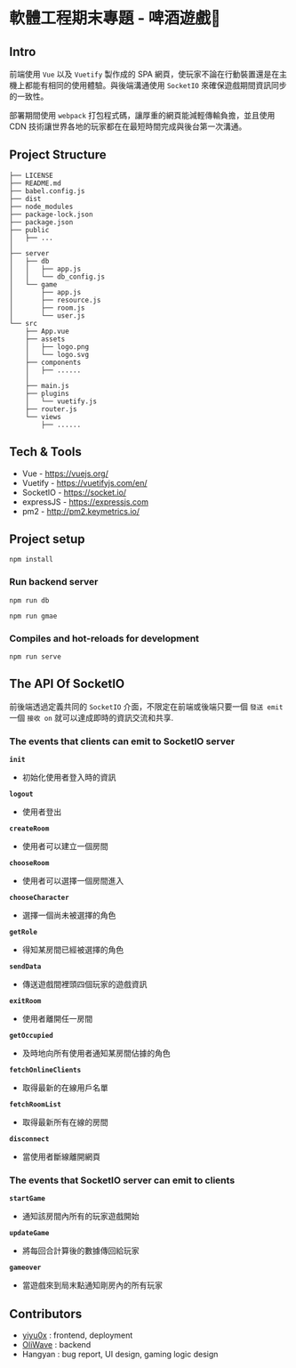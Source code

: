# 軟體工程期末專題 - 啤酒遊戲🍺



## Intro

前端使用 `Vue` 以及 `Vuetify` 製作成的 SPA 網頁，使玩家不論在行動裝置還是在主機上都能有相同的使用體驗。與後端溝通使用 `SocketIO` 來確保遊戲期間資訊同步的一致性。

部署期間使用 `webpack` 打包程式碼，讓厚重的網頁能減輕傳輸負擔，並且使用 CDN 技術讓世界各地的玩家都在在最短時間完成與後台第一次溝通。

## Project Structure
```
├── LICENSE
├── README.md
├── babel.config.js
├── dist
├── node_modules
├── package-lock.json
├── package.json
├── public
│   ├── ...
│ 
├── server
│   ├── db
│   │   ├── app.js
│   │   └── db_config.js
│   └── game
│       ├── app.js
│       ├── resource.js
│       ├── room.js
│       └── user.js
└── src
    ├── App.vue
    ├── assets
    │   ├── logo.png
    │   └── logo.svg
    ├── components
    │   ├── ......
    │   
    ├── main.js
    ├── plugins
    │   └── vuetify.js
    ├── router.js
    └── views
        ├── ......

```

## Tech & Tools
- Vue - https://vuejs.org/
- Vuetify - https://vuetifyjs.com/en/
- SocketIO - https://socket.io/
- expressJS - https://expressjs.com
- pm2 - http://pm2.keymetrics.io/

## Project setup
`npm install`

### Run backend server
`npm run db`

`npm run gmae`
### Compiles and hot-reloads for development

`npm run serve`

## The API Of SocketIO

前後端透過定義共同的 `SocketIO` 介面，不限定在前端或後端只要一個 `發送 emit` 一個 `接收 on` 就可以達成即時的資訊交流和共享. 

### The events that clients can emit to SocketIO server

**`init`**

- 初始化使用者登入時的資訊

**`logout`**

- 使用者登出

**`createRoom`**

- 使用者可以建立一個房間

**`chooseRoom`**

- 使用者可以選擇一個房間進入

**`chooseCharacter`**

- 選擇一個尚未被選擇的角色

**`getRole`**

- 得知某房間已經被選擇的角色

**`sendData`**

- 傳送遊戲間裡頭四個玩家的遊戲資訊 

**`exitRoom`**

- 使用者離開任一房間

**`getOccupied`**

- 及時地向所有使用者通知某房間佔據的角色

**`fetchOnlineClients`**

- 取得最新的在線用戶名單

**`fetchRoomList`**

- 取得最新所有在線的房間

**`disconnect`**

- 當使用者斷線離開網頁


### The events that SocketIO server can emit to clients

**`startGame`**

- 通知該房間內所有的玩家遊戲開始

**`updateGame`**

- 將每回合計算後的數據傳回給玩家

**`gameover`**

- 當遊戲來到局末點通知剛房內的所有玩家

## Contributors
- [yiyu0x](https://github.com/yiyu0x) : frontend, deployment
- [OliWave](https://github.com/OliverWangWei) : backend
- Hangyan : bug report, UI design, gaming logic design
